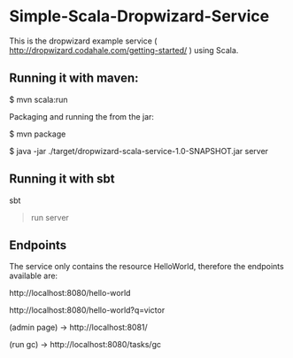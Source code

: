 Simple-Scala-Dropwizard-Service
===============================

This is the dropwizard example service ( http://dropwizard.codahale.com/getting-started/ ) using Scala.

Running it with maven:
---------------------

$ mvn scala:run

Packaging and running the from the jar:

$ mvn package

$ java -jar ./target/dropwizard-scala-service-1.0-SNAPSHOT.jar server

Running it with sbt
-------------------

sbt

> run server


Endpoints
---------

The service only contains the resource HelloWorld, therefore the endpoints available are:

http://localhost:8080/hello-world

http://localhost:8080/hello-world?q=victor

(admin page) -> http://localhost:8081/

(run gc) -> http://localhost:8080/tasks/gc

